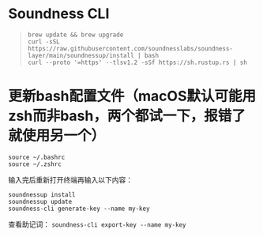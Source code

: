 # Soundness CLI


> ```brew update && brew upgrade```  
```curl -sSL https://raw.githubusercontent.com/soundnesslabs/soundness-layer/main/soundnessup/install | bash```  
```curl --proto '=https' --tlsv1.2 -sSf https://sh.rustup.rs | sh```  


# 更新bash配置文件（macOS默认可能用zsh而非bash，两个都试一下，报错了就使用另一个）

```source ~/.bashrc```  
```source ~/.zshrc```  

输入完后重新打开终端再输入以下内容：

```soundnessup install```  
```soundnessup update```  
```soundness-cli generate-key --name my-key```  

查看助记词：
```soundness-cli export-key --name my-key```  
